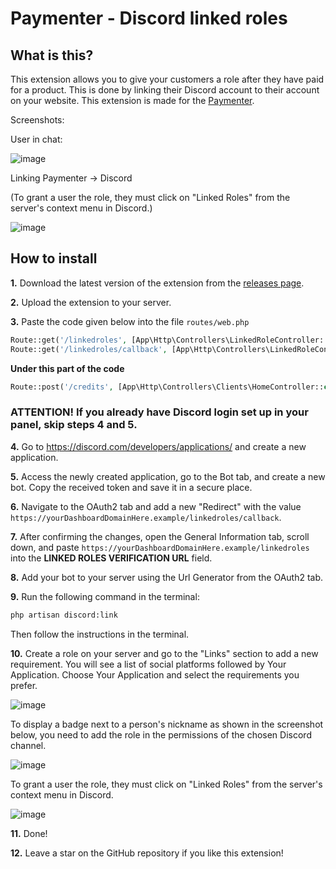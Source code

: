 # Paymenter - Discord linked roles

## What is this?

This extension allows you to give your customers a role after they have paid for a product. This is done by linking their Discord account to their account on your website. This extension is made for the [Paymenter](https://paymenter.org).

Screenshots:

User in chat: 

![image](https://github.com/CorwinDev/paymenter-discordlink/assets/88144943/9506ea21-b474-4906-bf55-5dc8010eeb77)

Linking Paymenter -> Discord

(To grant a user the role, they must click on "Linked Roles" from the server's context menu in Discord.)

![image](https://github.com/CorwinDev/paymenter-discordlink/assets/88144943/db85fd2b-bd5a-483f-8b69-cace48da967d)

## How to install

**1.** Download the latest version of the extension from the [releases page](https://github.com/CorwinDev/paymenter-discordlink/releases).

**2.** Upload the extension to your server.

**3.** Paste the code given below into the file `routes/web.php`

```php
Route::get('/linkedroles', [App\Http\Controllers\LinkedRoleController::class, 'index'])->name('linkedroles.index')->middleware(['auth']);
Route::get('/linkedroles/callback', [App\Http\Controllers\LinkedRoleController::class, 'callback'])->name('linkedroles.callback')->middleware(['auth']);
```

**Under this part of the code**

```php
Route::post('/credits', [App\Http\Controllers\Clients\HomeController::class, 'addCredits'])->name('clients.credits.add')->middleware(['auth']);
```

### **ATTENTION!** If you already have Discord login set up in your panel, skip steps 4 and 5.

**4.** Go to https://discord.com/developers/applications/ and create a new application.

**5.** Access the newly created application, go to the Bot tab, and create a new bot. Copy the received token and save it in a secure place.

**6.** Navigate to the OAuth2 tab and add a new "Redirect" with the value `https://yourDashboardDomainHere.example/linkedroles/callback`.

**7.** After confirming the changes, open the General Information tab, scroll down, and paste `https://yourDashboardDomainHere.example/linkedroles` into the **LINKED ROLES VERIFICATION URL** field.

**8.** Add your bot to your server using the Url Generator from the OAuth2 tab.

**9.** Run the following command in the terminal:

```bash
php artisan discord:link
```
Then follow the instructions in the terminal.

**10.** Create a role on your server and go to the "Links" section to add a new requirement. You will see a list of social platforms followed by Your Application. Choose Your Application and select the requirements you prefer.

![image](https://github.com/CorwinDev/paymenter-discordlink/assets/41286754/56ed2f84-ab0d-4672-b0dc-b5b627618727)


To display a badge next to a person's nickname as shown in the screenshot below, you need to add the role in the permissions of the chosen Discord channel.

![image](https://github.com/CorwinDev/paymenter-discordlink/assets/88144943/9506ea21-b474-4906-bf55-5dc8010eeb77)

To grant a user the role, they must click on "Linked Roles" from the server's context menu in Discord.

![image](https://github.com/CorwinDev/paymenter-discordlink/assets/41286754/663a7e2f-1c2a-4247-899e-5f6031696a14)


**11.** Done!

**12.** Leave a star on the GitHub repository if you like this extension!
